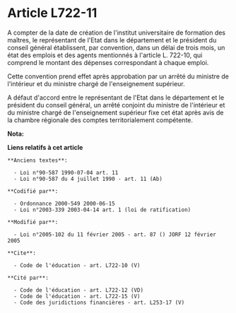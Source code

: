 # Article L722-11

A compter de la date de création de l'institut universitaire de formation des maîtres, le représentant de l'Etat dans le
département et le président du conseil général établissent, par convention, dans un délai de trois mois, un état des emplois
et des agents mentionnés à l'article L. 722-10, qui comprend le montant des dépenses correspondant à chaque emploi. 

Cette convention prend effet après approbation par un arrêté du ministre de l'intérieur et du ministre chargé de
l'enseignement supérieur. 

A défaut d'accord entre le représentant de l'Etat dans le département et le président du conseil général, un arrêté conjoint
du ministre de l'intérieur et du ministre chargé de l'enseignement supérieur fixe cet état après avis de la chambre régionale
des comptes territorialement compétente.

**Nota:**



**Liens relatifs à cet article**

	**Anciens textes**:

	  - Loi n°90-587 1990-07-04 art. 11
	  - Loi n°90-587 du 4 juillet 1990 - art. 11 (Ab)

	**Codifié par**:

	  - Ordonnance 2000-549 2000-06-15
	  - Loi n°2003-339 2003-04-14 art. 1 (loi de ratification)

	**Modifié par**:

	  - Loi n°2005-102 du 11 février 2005 - art. 87 () JORF 12 février 2005

	**Cite**:

	  - Code de l'éducation - art. L722-10 (V)

	**Cité par**:

	  - Code de l'éducation - art. L722-12 (VD)
	  - Code de l'éducation - art. L722-15 (V)
	  - Code des juridictions financières - art. L253-17 (V)
